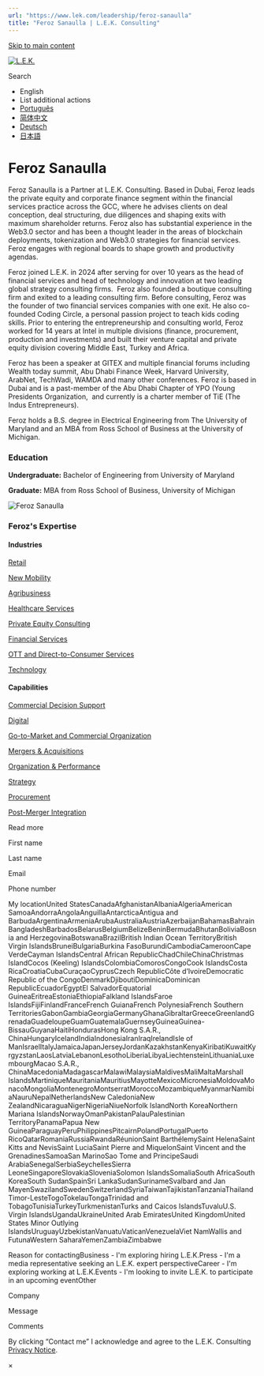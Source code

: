 ```yaml
---
url: "https://www.lek.com/leadership/feroz-sanaulla"
title: "Feroz Sanaulla | L.E.K. Consulting"
---
```


[Skip to main content](https://www.lek.com/leadership/feroz-sanaulla#main-content)

[![L.E.K.](https://www.lek.com/themes/lek/images/new-logo.svg)](https://www.lek.com/ "L.E.K.")

Search

- English
- List additional actions
- [Português](https://www.lek.com/pt-br/lek-brazil)
- [简体中文](https://www.lek.com/zh-hant/lek-china)
- [Deutsch](https://www.lek.com/de/lek-germany)
- [日本語](https://www.lek.com/ja/lek-japan)

# Feroz Sanaulla

Feroz Sanaulla is a Partner at L.E.K. Consulting. Based in Dubai, Feroz leads the private equity and corporate finance segment within the financial services practice across the GCC, where he advises clients on deal conception, deal structuring, due diligences and shaping exits with maximum shareholder returns. Feroz also has substantial experience in the Web3.0 sector and has been a thought leader in the areas of blockchain deployments, tokenization and Web3.0 strategies for financial services. Feroz engages with regional boards to shape growth and productivity agendas.

Feroz joined L.E.K. in 2024 after serving for over 10 years as the head of financial services and head of technology and innovation at two leading global strategy consulting firms.  Feroz also founded a boutique consulting firm and exited to a leading consulting firm. Before consulting, Feroz was the founder of two financial services companies with one exit. He also co-founded Coding Circle, a personal passion project to teach kids coding skills. Prior to entering the entrepreneurship and consulting world, Feroz worked for 14 years at Intel in multiple divisions (finance, procurement, production and investments) and built their venture capital and private equity division covering Middle East, Turkey and Africa.

Feroz has been a speaker at GITEX and multiple financial forums including Wealth today summit, Abu Dhabi Finance Week, Harvard University, ArabNet, TechWadi, WAMDA and many other conferences. Feroz is based in Dubai and is a past-member of the Abu Dhabi Chapter of YPO (Young Presidents Organization,  and currently is a charter member of TiE (The Indus Entrepreneurs).

Feroz holds a B.S. degree in Electrical Engineering from The University of Maryland and an MBA from Ross School of Business at the University of Michigan.

### Education

**Undergraduate:** Bachelor of Engineering from University of Maryland

**Graduate:** MBA from Ross School of Business, University of Michigan

![Feroz Sanaulla](https://www.lek.com/sites/default/files/profile-images/feroz-sanaulla-web.jpg)

### Feroz's Expertise

#### Industries

[Retail](https://www.lek.com/industries/retail)

[New Mobility](https://www.lek.com/industries/travel-transport/new-mobility)

[Agribusiness](https://www.lek.com/industries/industrials/agricultural-agribusiness)

[Healthcare Services](https://www.lek.com/industries/healthcare-services)

[Private Equity Consulting](https://www.lek.com/industries/private-equity-pe)

[Financial Services](https://www.lek.com/industries/financial-services)

[OTT and Direct-to-Consumer Services](https://www.lek.com/industries/media/OTT-direct-to-consumer)

[Technology](https://www.lek.com/industries/technology)

#### Capabilities

[Commercial Decision Support](https://www.lek.com/capabilities/data-analytics/commercial-decision-support)

[Digital](https://www.lek.com/capabilities/digital)

[Go-to-Market and Commercial Organization](https://www.lek.com/capabilities/marketing-and-sales/go-to-market-strategy)

[Mergers & Acquisitions](https://www.lek.com/capabilities/mergers-acquisitions)

[Organization & Performance](https://www.lek.com/capabilities/organization-performance)

[Strategy](https://www.lek.com/capabilities/strategy)

[Procurement](https://www.lek.com/capabilities/operations-supply-chain/procurement)

[Post-Merger Integration](https://www.lek.com/capabilities/organizational-strategy/post-merger-integration-pmi)

Read more

First name

Last name

Email

Phone number

My locationUnited StatesCanadaAfghanistanAlbaniaAlgeriaAmerican SamoaAndorraAngolaAnguillaAntarcticaAntigua and BarbudaArgentinaArmeniaArubaAustraliaAustriaAzerbaijanBahamasBahrainBangladeshBarbadosBelarusBelgiumBelizeBeninBermudaBhutanBoliviaBosnia and HerzegovinaBotswanaBrazilBritish Indian Ocean TerritoryBritish Virgin IslandsBruneiBulgariaBurkina FasoBurundiCambodiaCameroonCape VerdeCayman IslandsCentral African RepublicChadChileChinaChristmas IslandCocos (Keeling) IslandsColombiaComorosCongoCook IslandsCosta RicaCroatiaCubaCuraçaoCyprusCzech RepublicCôte d’IvoireDemocratic Republic of the CongoDenmarkDjiboutiDominicaDominican RepublicEcuadorEgyptEl SalvadorEquatorial GuineaEritreaEstoniaEthiopiaFalkland IslandsFaroe IslandsFijiFinlandFranceFrench GuianaFrench PolynesiaFrench Southern TerritoriesGabonGambiaGeorgiaGermanyGhanaGibraltarGreeceGreenlandGrenadaGuadeloupeGuamGuatemalaGuernseyGuineaGuinea-BissauGuyanaHaitiHondurasHong Kong S.A.R., ChinaHungaryIcelandIndiaIndonesiaIranIraqIrelandIsle of ManIsraelItalyJamaicaJapanJerseyJordanKazakhstanKenyaKiribatiKuwaitKyrgyzstanLaosLatviaLebanonLesothoLiberiaLibyaLiechtensteinLithuaniaLuxembourgMacao S.A.R., ChinaMacedoniaMadagascarMalawiMalaysiaMaldivesMaliMaltaMarshall IslandsMartiniqueMauritaniaMauritiusMayotteMexicoMicronesiaMoldovaMonacoMongoliaMontenegroMontserratMoroccoMozambiqueMyanmarNamibiaNauruNepalNetherlandsNew CaledoniaNew ZealandNicaraguaNigerNigeriaNiueNorfolk IslandNorth KoreaNorthern Mariana IslandsNorwayOmanPakistanPalauPalestinian TerritoryPanamaPapua New GuineaParaguayPeruPhilippinesPitcairnPolandPortugalPuerto RicoQatarRomaniaRussiaRwandaRéunionSaint BarthélemySaint HelenaSaint Kitts and NevisSaint LuciaSaint Pierre and MiquelonSaint Vincent and the GrenadinesSamoaSan MarinoSao Tome and PrincipeSaudi ArabiaSenegalSerbiaSeychellesSierra LeoneSingaporeSlovakiaSloveniaSolomon IslandsSomaliaSouth AfricaSouth KoreaSouth SudanSpainSri LankaSudanSurinameSvalbard and Jan MayenSwazilandSwedenSwitzerlandSyriaTaiwanTajikistanTanzaniaThailandTimor-LesteTogoTokelauTongaTrinidad and TobagoTunisiaTurkeyTurkmenistanTurks and Caicos IslandsTuvaluU.S. Virgin IslandsUgandaUkraineUnited Arab EmiratesUnited KingdomUnited States Minor Outlying IslandsUruguayUzbekistanVanuatuVaticanVenezuelaViet NamWallis and FutunaWestern SaharaYemenZambiaZimbabwe

Reason for contactingBusiness - I'm exploring hiring L.E.K.Press - I'm a media representative seeking an L.E.K. expert perspectiveCareer - I'm exploring working at L.E.K.Events - I'm looking to invite L.E.K. to participate in an upcoming eventOther

Company

Message

Comments

By clicking “Contact me” I acknowledge and agree to the L.E.K. Consulting [Privacy Notice](https://www.lek.com/lek-consulting-privacy-policy).

×